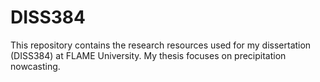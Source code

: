 # DISS384
This repository contains the research resources used for my dissertation (DISS384) at FLAME University. My thesis focuses on precipitation nowcasting.
